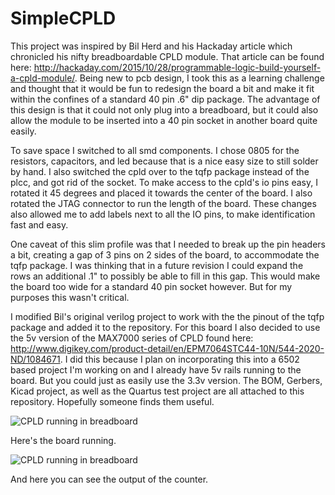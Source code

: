 # SimpleCPLD

  This project was inspired by Bil Herd and his Hackaday article which chronicled his nifty breadboardable CPLD module. That article can be found here: http://hackaday.com/2015/10/28/programmable-logic-build-yourself-a-cpld-module/. Being new to pcb design, I took this as a learning challenge and thought that it would be fun to redesign the board a bit and make it fit within the confines of a standard 40 pin .6" dip package. The advantage of this design is that it could not only plug into a breadboard, but it could also allow the module to be inserted into a 40 pin socket in another board quite easily.
  
  To save space I switched to all smd components. I chose 0805 for the resistors, capacitors, and led because that is a nice easy size to still solder by hand. I also switched the cpld over to the tqfp package instead of the plcc, and got rid of the socket. To make access to the cpld's io pins easy, I rotated it 45 degrees and placed it towards the center of the board. I also rotated the JTAG connector to run the length of the board. These changes also allowed me to add labels next to all the IO pins, to make identification fast and easy.
  
  One caveat of this slim profile was that I needed to break up the pin headers a bit, creating a gap of 3 pins on 2 sides of the board, to accommodate the tqfp package. I was thinking that in a future revision I could expand the rows an additional .1" to possibly be able to fill in this gap. This would make the board too wide for a standard 40 pin socket however. But for my purposes this wasn't critical. 
  
  I modified Bil's original verilog project to work with the the pinout of the tqfp package and added it to the repository. For this board I also decided to use the 5v version of the MAX7000 series of CPLD found here: http://www.digikey.com/product-detail/en/EPM7064STC44-10N/544-2020-ND/1084671. I did this because I plan on incorporating this into a 6502 based project I'm working on and I already have 5v rails running to the board. But you could just as easily use the 3.3v version. 
  The BOM, Gerbers, Kicad project, as well as the Quartus test project are all attached to this repository. Hopefully someone finds them useful. 
  
![CPLD running in breadboard](https://lh3.googleusercontent.com/av8nnMcgbtgE0rYsiPDawZXr5bEB3fctsxjwloPS2dZgu7WzsU-C5SJQ33Zi-gZXLYaKjKc7YCEP9SrSuuUPOisLDz7epAx9fMI39tdgWG9M3-C_L56YumkcsnYBh6-0wIvMX-6juH9gop4cmmXxu89dKNCPwWUDl-Tt470s2g4zLUYoqcxj0XgXz0KaaKpQmClMx5MiEgSXljlspDsUE4krgCUJWIBd8q9NbHWQB60gitG7sVUSi0zc1USamrG46cgEt22aky6ZdlBfr8ie5xZkSuf0QfL9O0rt4t22h808J1cboFEdaOeu1vd6o0JbxZYf-tkaRE7A9O3ZLsrLJXoMj5h1KZAahEiojUX4-f7yVrNd2xg7OxJsP4RrP-3dkDOLUO7dsoxcJIljKtuDrJycQKY2L4tgGBhgHrkvOxwY_JaXwivN6ZLr-1R7zVnUk7DAh69Pm47XqD6_IyuFSZBtWfaqrDWm3AIQ2y-tzJIRtzXVvmUUcHxlPyclO0dZrhos9W2XXVUu5xkP7_KaqkApu5K_A3OBqm6xe2l6Y7K_=w874-h655-noo)
  
  Here's the board running.
  
![CPLD running in breadboard](https://lh3.googleusercontent.com/5-pRYN3cuG7GWGQIAWMh0qmwWP_v0dWWxngDNuo_-k2mjshwSoBfPTyezUBCkyKRG7GwKLM-pRc3-du1UbYyP1VUpqJJgnjcQvU9CuAcC1L4gcTM--z8wgUZvpxVEfw228bzqO_X-hHBmr5Rv4heUnFOi6UIdjScjiwHuM3QBeNq4EfitX9PY6mrbhgIhN5y3HNQtp4WksrwD3eZuJ6f5u3jqNOnDaeaBCgh9qML3On1zLXBCFTT6RaRYFtNJlrR_MxLayIN4Q1MBEh3YijAkGIw_m4liSJKvwqYLrGVRpWrePhGCZws0-gedY8ipB79NslNCuIyZMetCLS8gP37apHw7y-gQ0XSjPLDUeNRfAtsO25-SiT20wwWgRmNj7zIw25pnhTIzIJK1fUhz0x9H-DxrFgcSg8ENseJ_WMGltCZBoMYdiIwyQF65UqjCfYB-kRuhREjZ_X1OCXiV5dhooqyzfoAXB2Y76tbSMZZ8JLdj-gswfZCeG_HkqsKMJ-U_Jd9jddB6wvAj4P9Zb2Cs4RidAd0FCL6BLAGwBGdSxas=w874-h655-no)
  
And here you can see the output of the counter.
